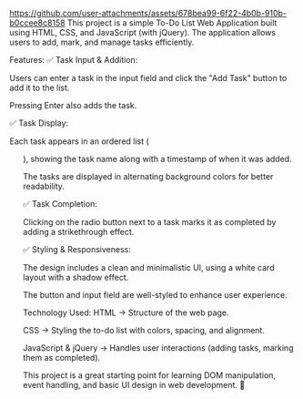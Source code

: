 https://github.com/user-attachments/assets/678bea99-6f22-4b0b-910b-b0ccee8c8158
This project is a simple To-Do List Web Application built using HTML, CSS, and JavaScript (with jQuery). The application allows users to add, mark, and manage tasks efficiently.

Features:
✅ Task Input & Addition:

Users can enter a task in the input field and click the "Add Task" button to add it to the list.

Pressing Enter also adds the task.

✅ Task Display:

Each task appears in an ordered list (<ol>), showing the task name along with a timestamp of when it was added.

The tasks are displayed in alternating background colors for better readability.

✅ Task Completion:

Clicking on the radio button next to a task marks it as completed by adding a strikethrough effect.

✅ Styling & Responsiveness:

The design includes a clean and minimalistic UI, using a white card layout with a shadow effect.

The button and input field are well-styled to enhance user experience.

Technology Used:
HTML → Structure of the web page.

CSS → Styling the to-do list with colors, spacing, and alignment.

JavaScript & jQuery → Handles user interactions (adding tasks, marking them as completed).

This project is a great starting point for learning DOM manipulation, event handling, and basic UI design in web development. 🚀
